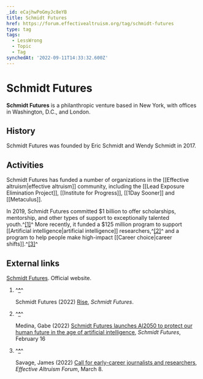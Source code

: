 ```yaml
---
_id: eCajhwPoGmyJc8eYB
title: Schmidt Futures
href: https://forum.effectivealtruism.org/tag/schmidt-futures
type: tag
tags:
  - LessWrong
  - Topic
  - Tag
synchedAt: '2022-09-11T14:33:32.600Z'
---
```

# Schmidt Futures

**Schmidt Futures** is a philanthropic venture based in New York, with offices in Washington, D.C., and London.

History
-------

Schmidt Futures was founded by Eric Schmidt and Wendy Schmidt in 2017.

Activities
----------

Schmidt Futures has funded a number of organizations in the [[Effective altruism|effective altruism]] community, including the [[Lead Exposure Elimination Project]], [[Institute for Progress]], [[1Day Sooner]] and [[Metaculus]].

In 2019, Schmidt Futures committed $1 billion to offer scholarships, mentorship, and other types of support to exceptionally talented youth.^[\[1\]](#fn9n79qa57zvi)^ More recently, it funded a $125 million program to support [[Artificial intelligence|artificial intelligence]] researchers,^[\[2\]](#fno4s98qvdyie)^ and a program to help people make high-impact [[Career choice|career shifts]].^[\[3\]](#fndm966f6dkwo)^

External links
--------------

[Schmidt Futures](https://www.schmidtfutures.com/). Official website.

1.  ^**[^](#fnref9n79qa57zvi)**^
    
    Schmidt Futures (2022) [Rise](https://www.schmidtfutures.com/our-work/rise/), *Schmidt Futures*.
    
2.  ^**[^](#fnrefo4s98qvdyie)**^
    
    Medina, Gabe (2022) [Schmidt Futures launches AI2050 to protect our human future in the age of artificial intelligence](https://www.schmidtfutures.com/schmidt-futures-launches-ai2050-to-protect-our-human-future-in-the-age-of-artificial-intelligence/), *Schmidt Futures*, February 16
    
3.  ^**[^](#fnrefdm966f6dkwo)**^
    
    Savage, James (2022) [Call for early-career journalists and researchers](https://forum.effectivealtruism.org/posts/vrmt84oT6SDdLeTSj/call-for-early-career-journalists-and-researchers), *Effective Altruism Forum*, March 8.